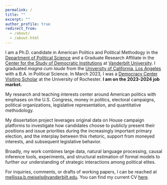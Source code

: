 ```yaml
---
permalink: /
title: ""
excerpt: ""
author_profile: true
redirect_from: 
  - /about/
  - /about.html
---
```


I am a Ph.D. candidate in American Politics and Political Methodogy in the [Department of Political Science](https://www.vanderbilt.edu/political-science/) and a Graduate Research Affiliate in the [Center for the Study of Democratic Institutions](https://www.vanderbilt.edu/csdi/)  at [Vanderbilt University](http://vanderbilt.edu/). I graduated *magna cum laude* from the [University of California, Los Angeles](http://ucla.edu/) with a B.A. in Political Science. In March 2023, I was a [Democracy Center Visiting Scholar](https://www.sas.rochester.edu/democracycenter/research/visiting-scholars.html) at the University of Rochester. **I am on the 2023-2024 job market.**

My research and teaching interests center around American politics with emphases on the U.S. Congress, money in politics, electoral campaigns, political organizations, legislative representation, and quantitative methodology. 

My dissertation project leverages original data on House campaign platforms to investigate how candidates choose to publicly present their positions and issue priorities during the increasingly important primary election, and the interplay between this rhetoric, support from moneyed interests, and subsequent legislative behavior.

Broadly, my work combines large data, natural language processing, causal inference tools, experiments, and structural estimation of formal models to further our understanding of strategic interactions among political elites.

For inquiries, comments, or drafts of working papers, I can be reached at [mellissa.b.meisels@vanderbilt.edu](mailto::mellissa.b.meisels@vanderbilt.edu). You can find my current CV [here](/files/Meisels_CV.pdf).

